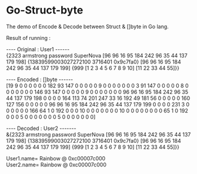 # Go-Struct-byte
The demo of Encode &amp; Decode between Struct &amp; []byte in Go lang.

Result of running :


---- Original : User1 ------<br>
{2323 armstrong password SuperNova [96 96 16 95 184 242 96 35 44 137 179 198] {13839599003027272100 3716401 0x9c7fa0} [96 96 16 95 184 242 96 35 44 137 179 199] {999 [1 2 3 4 5 6 7 8 9 10] [11 22 33 44 55]}}

---- Encoded : []byte ------<br>
[19 9 0 0 0 0 0 0 182 93 147 0 0 0 0 0 9 0 0 0 0 0 0 0 3 91 147 0 0 0 0 0 8 0 0 0 0 0 0 0 146 93 147 0 0 0 0 0 9 0 0 0 0 0 0 0 96 96 16 95 184 242 96 35 44 137 179 198 0 0 0 0 164 113 74 201 247 33 16 192 49 181 56 0 0 0 0 0 160 127 156 0 0 0 0 0 96 96 16 95 184 242 96 35 44 137 179 199 0 0 0 0 231 3 0 0 0 0 0 0 166 64 1 0 192 0 0 0 10 0 0 0 0 0 0 0 10 0 0 0 0 0 0 0 0 65 1 0 192 0 0 0 5 0 0 0 0 0 0 0 5 0 0 0 0 0 0 0]

---- Decoded : User2 -------<br>
&{2323 armstrong password SuperNova [96 96 16 95 184 242 96 35 44 137 179 198] {13839599003027272100 3716401 0x9c7fa0} [96 96 16 95 184 242 96 35 44 137 179 199] {999 [1 2 3 4 5 6 7 8 9 10] [11 22 33 44 55]}}


  User1.name= Rainbow  @  0xc00007c000<br>
  User2.name= Rainbow  @  0xc00007c000
